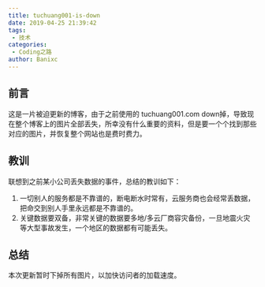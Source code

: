 ```yaml
---
title: tuchuang001-is-down
date: 2019-04-25 21:39:42
tags: 
 - 技术
categories:
 - Coding之路
author: Banixc
---
```


## 前言
这是一片被迫更新的博客，由于之前使用的 tuchuang001.com down掉，导致现在整个博客上的图片全部丢失，所幸没有什么重要的资料，但是要一个个找到那些对应的图片，并恢复整个网站也是费时费力。

## 教训
联想到之前某小公司丢失数据的事件，总结的教训如下：
1. 一切别人的服务都是不靠谱的，断电断水时常有，云服务商也会经常丢数据，把命交到别人手里永远都是不靠谱的。
2. 关键数据要双备，非常关键的数据要多地/多云厂商容灾备份，一旦地震火灾等大型事故发生，一个地区的数据都有可能丢失。

## 总结
本次更新暂时下掉所有图片，以加快访问者的加载速度。